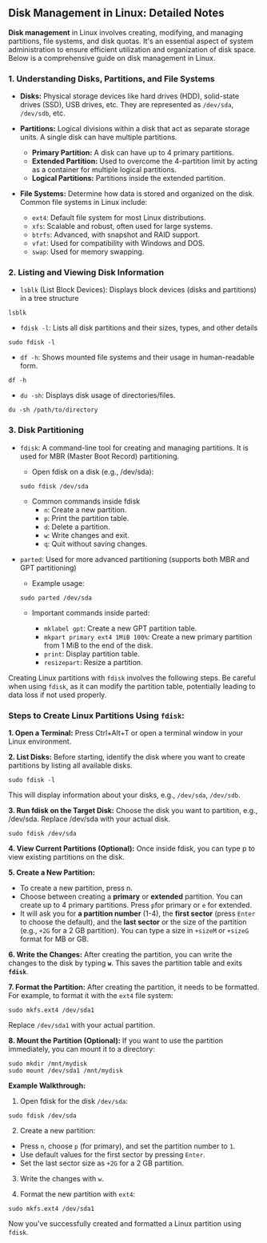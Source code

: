 
## Disk Management in Linux: Detailed Notes

**Disk management** in Linux involves creating, modifying, and managing partitions, file systems, and disk quotas. It's an essential aspect of system administration to ensure efficient utilization and organization of disk space. Below is a comprehensive guide on disk management in Linux.
### 1. Understanding Disks, Partitions, and File Systems

- **Disks:** Physical storage devices like hard drives (HDD), solid-state drives (SSD), USB drives, etc. They are represented as `/dev/sda`, `/dev/sdb`, etc.

- **Partitions:** Logical divisions within a disk that act as separate storage units. A single disk can have multiple partitions.
  - **Primary Partition:** A disk can have up to 4 primary partitions.
  - **Extended Partition:** Used to overcome the 4-partition limit by acting as a container for multiple logical partitions.
  - **Logical Partitions:** Partitions inside the extended partition.

- **File Systems:** Determine how data is stored and organized on the disk. Common file systems in Linux include:

  - `ext4`: Default file system for most Linux distributions.
  - `xfs`: Scalable and robust, often used for large systems.
  - `btrfs`: Advanced, with snapshot and RAID support.
  - `vfat`: Used for compatibility with Windows and DOS.
  - `swap`: Used for memory swapping.

### 2. Listing and Viewing Disk Information
- `lsblk` (List Block Devices): Displays block devices (disks and partitions) in a tree structure

```
lsblk

```
- `fdisk -l`: Lists all disk partitions and their sizes, types, and other details

```
sudo fdisk -l
```
- `df -h`: Shows mounted file systems and their usage in human-readable form.

```
df -h
```
- `du -sh`: Displays disk usage of directories/files.

```
du -sh /path/to/directory
```

### 3. Disk Partitioning

- `fdisk`: A command-line tool for creating and managing partitions. It is used for MBR (Master Boot Record) partitioning.
  - Open fdisk on a disk (e.g., /dev/sda):

  ```
  sudo fdisk /dev/sda
  ```
  - Common commands inside fdisk
    - `n`: Create a new partition.
    - `p`: Print the partition table.
    - `d`: Delete a partition.
    - `w`: Write changes and exit.
    - `q`: Quit without saving changes.

- `parted`: Used for more advanced partitioning (supports both MBR and GPT partitioning)
  - Example usage:

  ```
  sudo parted /dev/sda
  ```
  - Important commands inside parted:

    - `mklabel gpt`: Create a new GPT partition table.
    - `mkpart primary ext4 1MiB 100%`: Create a new primary partition from 1 MiB to the end of the disk.
    - `print`: Display partition table.
    - `resizepart`: Resize a partition.




    











Creating Linux partitions with `fdisk` involves the following steps. Be careful when using `fdisk`, as it can modify the partition table, potentially leading to data loss if not used properly.

### Steps to Create Linux Partitions Using `fdisk`:

**1. Open a Terminal:** Press Ctrl+Alt+T or open a terminal window in your Linux environment.

**2. List Disks:** Before starting, identify the disk where you want to create partitions by listing all available disks.

```
sudo fdisk -l
```
This will display information about your disks, e.g., `/dev/sda`, `/dev/sdb`.

**3. Run fdisk on the Target Disk:** Choose the disk you want to partition, e.g., /dev/sda. Replace /dev/sda with your actual disk.

```
sudo fdisk /dev/sda
```
**4. View Current Partitions (Optional):** Once inside fdisk, you can type p to view existing partitions on the disk.

**5. Create a New Partition:**

- To create a new partition, press n.
- Choose between creating a **primary** or **extended** partition. You can create up to 4 primary partitions. Press `p`for primary or `e` for extended.
- It will ask you for **a partition number** (1-4), the **first sector** (press `Enter` to choose the default), and the **last sector** or the size of the partition (e.g., `+2G` for a 2 GB partition). You can type a size in `+sizeM` or `+sizeG` format for MB or GB.

**6. Write the Changes:** After creating the partition, you can write the changes to the disk by typing **`w`**. This saves the partition table and exits **`fdisk`**.

**7. Format the Partition:** After creating the partition, it needs to be formatted. For example, to format it with the `ext4` file system:

```
sudo mkfs.ext4 /dev/sda1
```
Replace `/dev/sda1` with your actual partition.

**8. Mount the Partition (Optional):** If you want to use the partition immediately, you can mount it to a directory:

```
sudo mkdir /mnt/mydisk
sudo mount /dev/sda1 /mnt/mydisk

```
**Example Walkthrough:**

1. Open fdisk for the disk `/dev/sda`:

```
sudo fdisk /dev/sda
```

2. Create a new partition:
- Press `n`, choose `p` (for primary), and set the partition number to `1`.
- Use default values for the first sector by pressing `Enter`.
- Set the last sector size as `+2G` for a 2 GB partition.

3. Write the changes with `w`.

4. Format the new partition with `ext4`:

```
sudo mkfs.ext4 /dev/sda1
```
Now you've successfully created and formatted a Linux partition using `fdisk`.